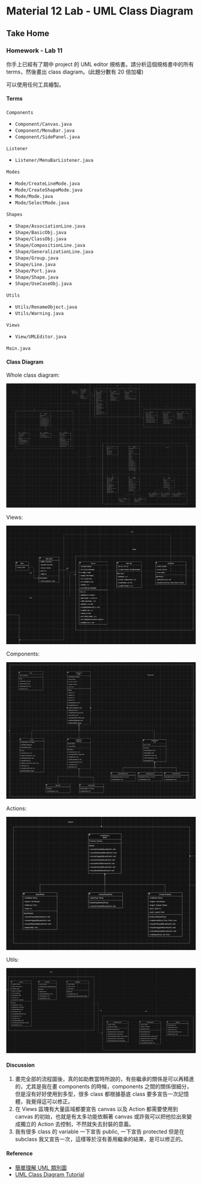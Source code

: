 # Material 12 Lab - UML Class Diagram <!-- omit in toc -->

## Take Home

### Homework - Lab 11

你手上已經有了期中 project 的 UML editor 規格書。請分析這個規格書中的所有 terms，然後畫出 class diagram。(此題分數有 20 倍加權)

可以使用任何工具繪製。

#### Terms

`Components`
- `Component/Canvas.java`
- `Component/MenuBar.java`
- `Component/SidePanel.java`

`Listener`
- `Listener/MenuBarListener.java`

`Modes`
- `Mode/CreateLineMode.java`
- `Mode/CreateShapeMode.java`
- `Mode/Mode.java`
- `Mode/SelectMode.java`

`Shapes`
- `Shape/AssociationLine.java`
- `Shape/BasicObj.java`
- `Shape/ClassObj.java`
- `Shape/CompositionLine.java`
- `Shape/GeneralizationLine.java`
- `Shape/Group.java`
- `Shape/Line.java`
- `Shape/Port.java`
- `Shape/Shape.java`
- `Shape/UseCaseObj.java`

`Utils`
- `Utils/RenameObject.java`
- `Utils/Warning.java`

`Views`
- `View/UMLEditor.java`

`Main.java`

#### Class Diagram

Whole class diagram:

![](uml_class_diagram.png)

Views:

![](views.png)

Components:

![](components.png)

Actions:

![](actions.png)

Utils:

![](utils.png)

#### Discussion

1. 畫完全部的流程圖後，真的如助教當時所說的，有些繼承的關係是可以再精進的，尤其是我在畫 components 的時候，components 之間的關係很細分，但是沒有好好使用到多型，很多 class 都根據基底 class 要多宣告一次記憶體，我覺得這可以修正。
2. 在 Views 區塊有大量區域都要宣告 canvas 以及 Action 都需要使用到 canvas 的初始，也就是有太多功能依賴著 canvas 或許我可以把他拉出來變成獨立的 Action 去控制，不然就失去封裝的意義。
3. 我有很多 class 的 variable 一下宣告 public, 一下宣告 protected 但是在 subclass 我又宣告一次，這樣等於沒有善用繼承的結果，是可以修正的。 


#### Reference

- [簡單理解 UML 類別圖](https://misomiso43.medium.com/%E7%B0%A1%E5%96%AE%E7%90%86%E8%A7%A3-uml-%E9%A1%9E%E5%88%A5%E5%9C%96-f0b32a3272c)
- [UML Class Diagram Tutorial](https://www.visual-paradigm.com/guide/uml-unified-modeling-language/uml-class-diagram-tutorial/)
